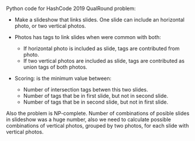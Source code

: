 Python code for HashCode 2019 QualRound problem:

- Make a slideshow that links slides. One slide can include an horizontal photo, or two vertical photos.

- Photos has tags to link slides when were common with both:
  * If horizontal photo is included as slide, tags are contributed from photo.
  * If two vertical photos are included as slide, tags are contributed as union tags of both photos.
  
- Scoring: is the minimum value between:
  * Number of intersection tags betwen this two slides.
  * Number of tags that be in first slide, but not in second slide.
  * Number of tags that be in second slide, but not in first slide.

Also the problem is NP-complete. Number of combinations of posible slides  in slideshow was a huge number, also we need to calculate possible combinations of vertical photos, grouped by two photos, for each slide with vertical photos.
